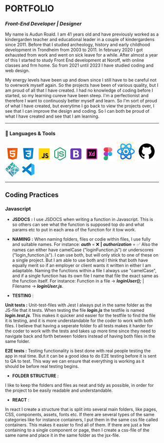 # PORTFOLIO


### ***Front-End Developer | Designer***

My name is Audun Roald. I am 41 years old and have previously worked as a kindergarden teacher and educational leader in a couple of kindergardens since 2011. Before that I studied archeology, history and early childhood development in Trondheim from 2003 to 2011.
In february 2020 I got exhausted from work and went on sick leave for a while. After almost a year of this I started to study Front End development at Noroff, with online classes and frm home. So from 2021 until 2023 I have studied coding and web design.

My energy levels have been up and down since I still have to be careful not to overwork myself again. So the projects have been of various quality, but I am proud of all that I have created. I had no knowledge of coding before I started, so my learning cureve have been steep. I'm a perfectionist and therefore I want to continuosly better myself and learn. So I'm sort of proud of what I have created, but everytime I go back to view the projects over, I see that I can improve the design and coding. So I can both be proud of what I have created and see that I am learning.








---

### 🧰 Languages & Tools

![My Image](/assets/icons/icons8-html.png "HTML")
![My Image](/assets/icons/icons8-css.png "CSS")
![My Image](/assets/icons/icons8-javascript.png "Javascript")
![My Image](/assets/icons/icons8-node-js.png "Node JS")
![My Image](/assets/icons/icons8-bootstrap.png "Bootstrap")
![My Image](/assets/icons/icons8-adobe-xd.png "Adobe XD")
![My Image](/assets/icons/icons8-figma.png "Figma")
![My Image](/assets/icons/icons8-react-native.png "React")
![My Image](/assets/icons/icons8-github.png "GitHub")
![My Image](/assets/icons/icons8-netlify.png "Netlify")
![My Image](/assets/icons/icons8-visual-studio-code.png "Visual Studio Code")

---






## Coding Practices

### Javascript

- **JSDOCS** **:**
I use JSDOCS when writing a function in Javascript. This is so others can see what the function is supposed top do and what params etc to put in each area of the function for it tow work.



- **NAMING** **:**
When naming folders, files or codie within files, I use fully and suitable names. 
  For instance: ***auth*** = ❌ **|** ***authorization*** = ✅
Also the names can either have camelCase ("loginFunction.js") or underscores ("login_function.js"). I can use both, but will only stick to one of these on a single project. But I am able to use both and I think that both have equally merit so if an employer or client wants it written in either I am adaptable. Naming the functions within a file I always use "camelCase", and if a single function has its own file I name that file the exact same as the function itself. For instance: Function in a file -> ***loginUser();*** | Filename -> ***loginUser.js***.



- **TESTING** :

**Unit tests :** Unit-test-files with Jest I always put in the same folder as the JS-file that it tests. When testing the file ***login.js*** the testfile is named ***login.test.js***. This makes it quicker and easier for the testfile to find the file it is testing, and it is more understandable for the coder to work with both files. I believe that having a seperate folder fo all tests makes it harder for the coder to work with the tests and takes up more time since they need to navigate back and forth between folders instead of having both files in the same folder.

**E2E tests :** Testing functionality is best done with real people testing the app in real time. But it can be a good idea to do E2E testing before it is sent to QA to test. This way we can ensure that everything is working as it should be before real testing begins.


- **FOLDER STRUCTURE** :

I like to keep the folders and files as neat and tidy as possible, in order for the project to be easily readable and understandable.


- **REACT** :

In react I create a structure that is split into several main folders, like pages, CSS, components, assets, fonts etc. If there are several types of the same categories like for instance containers, I put them in the same css file called containers. This makes it easier to find all of them. If there are just a few containing to a single component or page, then I create a css-file of the same name and place it in the same folder as the jsx-file.



